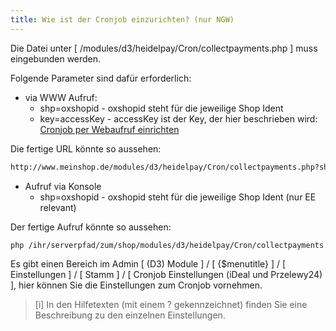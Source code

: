 ```yaml
---
title: Wie ist der Cronjob einzurichten? (nur NGW)
---
```


Die Datei unter [ /modules/d3/heidelpay/Cron/collectpayments.php ] muss eingebunden werden.

Folgende Parameter sind dafür erforderlich:
- via WWW Aufruf:
  - shp=oxshopid - oxshopid steht für die jeweilige Shop Ident
  - key=accessKey - accessKey ist der Key, der hier beschrieben wird: [Cronjob per Webaufruf einrichten](configuration/020_Konfiguration/020_Cronjob_einrichten/020_Cronjob_per_Webaufruf_einrichten.md)
  
Die fertige URL könnte so aussehen:
```bash
http://www.meinshop.de/modules/d3/heidelpay/Cron/collectpayments.php?shp=1&key=Sicherheitspasswort
```

- Aufruf via Konsole
  - shp=oxshopid - oxshopid steht für die jeweilige Shop Ident (nur EE relevant)

Der fertige Aufruf könnte so aussehen: 
```bash
php /ihr/serverpfad/zum/shop/modules/d3/heidelpay/Cron/collectpayments.php 1
``` 

Es gibt einen Bereich im Admin [ (D3) Module ] / [ {$menutitle} ] / [ Einstellungen ] / [ Stamm ] / [ Cronjob Einstellungen (iDeal und Przelewy24) ], hier können Sie die Einstellungen zum Cronjob vornehmen. 
> [i] In den Hilfetexten (mit einem ? gekennzeichnet) finden Sie eine Beschreibung zu den einzelnen Einstellungen.
